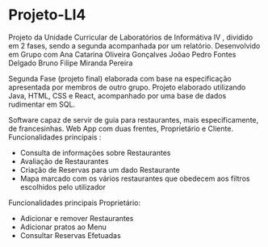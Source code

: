 # Projeto-LI4

Projeto da Unidade Curricular de Laboratórios de Informátiva IV , dividido em 2 fases, sendo a segunda acompanhada por um relatório.
Desenvolvido em Grupo com 
Ana Catarina Oliveira Gonçalves
Joõao Pedro Fontes Delgado
Bruno Filipe Miranda Pereira

Segunda Fase (projeto final) elaborada com base na especificação apresentada por membros de outro grupo. 
Projeto elaborado utilizando Java, HTML, CSS e React, acompanhado por uma base de dados rudimentar em SQL.

Software capaz de servir de guia para restaurantes, mais especificamente, de francesinhas. Web App com duas frentes, Proprietário e Cliente.
Funcionalidades principais :
- Consulta de informações sobre Restaurantes
- Avaliação de Restaurantes
- Criação de Reservas para um dado Restaurante
- Mapa marcado com os vários restaurantes que obedecem aos filtros escolhidos pelo utilizador

Funcionalidades principais Proprietário:
- Adicionar e remover Restaurantes
- Adicionar pratos ao Menu
- Consultar Reservas Efetuadas
